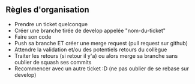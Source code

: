 Règles d'organisation 
-----


- Prendre un ticket quelconque
- Créer une branche tirée de develop appelée "nom-du-ticket"
- Faire son code
- Push sa branche ET créer une merge request (pull request sur github)
- Attendre la validation et/ou des potentiels retours du collègue
- Traiter les retours (si retour il y'a) ou alors merge sa branche sans oublier de squash ses commits
- Recommencer avec un autre ticket :D (ne pas oublier de se rebase sur develop)